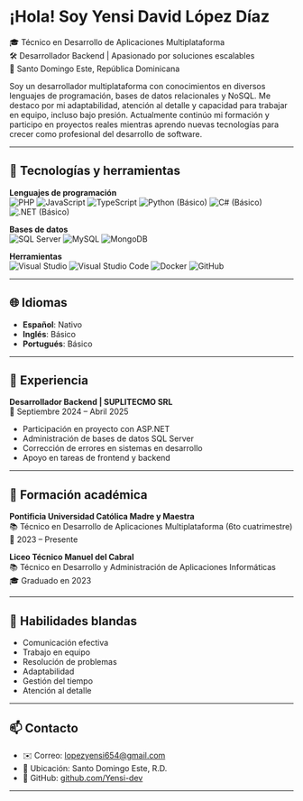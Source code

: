 # ¡Hola! Soy Yensi David López Díaz

🎓 Técnico en Desarrollo de Aplicaciones Multiplataforma  
🛠️ Desarrollador Backend | Apasionado por soluciones escalables  
📍 Santo Domingo Este, República Dominicana

Soy un desarrollador multiplataforma con conocimientos en diversos lenguajes de programación, bases de datos relacionales y NoSQL. Me destaco por mi adaptabilidad, atención al detalle y capacidad para trabajar en equipo, incluso bajo presión. Actualmente continúo mi formación y participo en proyectos reales mientras aprendo nuevas tecnologías para crecer como profesional del desarrollo de software.

---

## 🧠 Tecnologías y herramientas

**Lenguajes de programación**  
![PHP](https://img.shields.io/badge/-PHP-777BB4?logo=php&logoColor=white)
![JavaScript](https://img.shields.io/badge/-JavaScript-F7DF1E?logo=javascript&logoColor=black)
![TypeScript](https://img.shields.io/badge/-TypeScript-3178C6?logo=typescript&logoColor=white)
![Python (Básico)](https://img.shields.io/badge/-Python-3776AB?logo=python&logoColor=white)
![C# (Básico)](https://img.shields.io/badge/-CSharp-239120?logo=csharp&logoColor=white)
![.NET (Básico)](https://img.shields.io/badge/-ASP.NET-512BD4?logo=dotnet&logoColor=white)

**Bases de datos**  
![SQL Server](https://img.shields.io/badge/-SQL_Server-CC2927?logo=microsoftsqlserver&logoColor=white)
![MySQL](https://img.shields.io/badge/-MySQL-4479A1?logo=mysql&logoColor=white)
![MongoDB](https://img.shields.io/badge/-MongoDB-47A248?logo=mongodb&logoColor=white)

**Herramientas**  
![Visual Studio](https://img.shields.io/badge/-Visual_Studio-5C2D91?logo=visualstudio&logoColor=white)
![Visual Studio Code](https://img.shields.io/badge/-VSCode-007ACC?logo=visualstudiocode&logoColor=white)
![Docker](https://img.shields.io/badge/-Docker-2496ED?logo=docker&logoColor=white)
![GitHub](https://img.shields.io/badge/-GitHub-181717?logo=github&logoColor=white)

---

## 🌐 Idiomas

- **Español**: Nativo  
- **Inglés**: Básico  
- **Portugués**: Básico

---

## 💼 Experiencia

**Desarrollador Backend | SUPLITECMO SRL**  
📅 Septiembre 2024 – Abril 2025  
- Participación en proyecto con ASP.NET  
- Administración de bases de datos SQL Server  
- Corrección de errores en sistemas en desarrollo  
- Apoyo en tareas de frontend y backend  

---

## 📘 Formación académica

**Pontificia Universidad Católica Madre y Maestra**  
📚 Técnico en Desarrollo de Aplicaciones Multiplataforma (6to cuatrimestre)  
📅 2023 – Presente  

**Liceo Técnico Manuel del Cabral**  
📚 Técnico en Desarrollo y Administración de Aplicaciones Informáticas  
🎓 Graduado en 2023  

---

## 🧩 Habilidades blandas

- Comunicación efectiva  
- Trabajo en equipo  
- Resolución de problemas  
- Adaptabilidad  
- Gestión del tiempo  
- Atención al detalle

---

## 📫 Contacto

- ✉️ Correo: lopezyensi654@gmail.com  
- 📍 Ubicación: Santo Domingo Este, R.D.  
- 🔗 GitHub: [github.com/Yensi-dev](https://github.com/Yensi-dev)

---

<!-- Si deseas mostrar estadísticas de GitHub, descomenta la línea siguiente -->
<!-- ![GitHub Stats](https://github-readme-stats.vercel.app/api?username=TheLeon12&show_icons=true&theme=radical) -->
